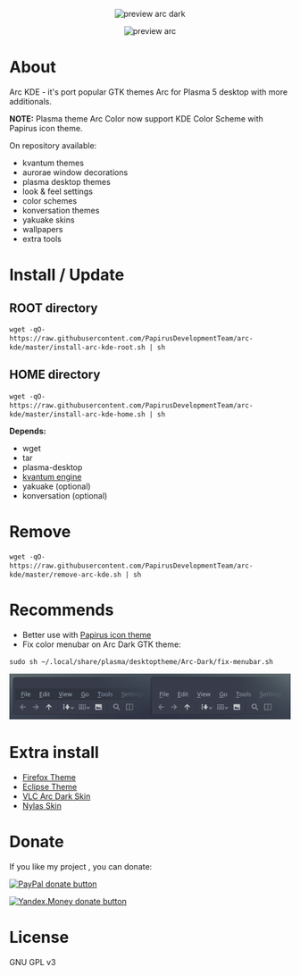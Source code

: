 <p align="center">
  <img src="https://raw.githubusercontent.com/PapirusDevelopmentTeam/arc-kde/master/preview-arc-dark.png" alt="preview arc dark"/>
</p>
<p align="center">
  <img src="https://raw.githubusercontent.com/PapirusDevelopmentTeam/arc-kde/master/preview-arc.png" alt="preview arc"/>
</p>

# About
Arc KDE - it's port popular GTK themes Arc for Plasma 5 desktop with more additionals.

**NOTE:** Plasma theme Arc Color now support KDE Color Scheme with Papirus icon theme.

On repository available:
- kvantum themes
- aurorae window decorations
- plasma desktop themes
- look & feel settings
- color schemes
- konversation themes
- yakuake skins
- wallpapers
- extra tools

# Install / Update
## ROOT directory
```
wget -qO- https://raw.githubusercontent.com/PapirusDevelopmentTeam/arc-kde/master/install-arc-kde-root.sh | sh
```
## HOME directory
```
wget -qO- https://raw.githubusercontent.com/PapirusDevelopmentTeam/arc-kde/master/install-arc-kde-home.sh | sh
```

**Depends:**
- wget
- tar
- plasma-desktop
- [kvantum engine](https://github.com/tsujan/Kvantum/tree/master/Kvantum)
- yakuake (optional)
- konversation (optional)

# Remove
```
wget -qO- https://raw.githubusercontent.com/PapirusDevelopmentTeam/arc-kde/master/remove-arc-kde.sh | sh
```
# Recommends
- Better use with [Papirus icon theme](https://github.com/PapirusDevelopmentTeam/papirus-icon-theme)
- Fix color menubar on Arc Dark GTK theme:

```
sudo sh ~/.local/share/plasma/desktoptheme/Arc-Dark/fix-menubar.sh
```
![Screenshot](fix-menubar.png)

# Extra install
- [Firefox Theme](https://github.com/PapirusDevelopmentTeam/arc-kde/tree/master/extra/firefox)
- [Eclipse Theme](https://github.com/PapirusDevelopmentTeam/arc-kde/tree/master/extra/eclipse)
- [VLC Arc Dark Skin](https://github.com/varlesh/VLC-Arc-Dark)
- [Nylas Skin](https://github.com/varlesh/Nylas-Arc-Dark-Theme)

# Donate
If you like my project , you can donate:

<span class="paypal"><a href="https://www.paypal.me/varlesh" title="Donate to this project using Paypal"><img src="https://www.paypalobjects.com/webstatic/mktg/Logo/pp-logo-100px.png" alt="PayPal donate button" /></a></span>

<span class="Yandex.Money"><a href="http://yasobe.ru/na/varlesh#form_submit" title="Donate to this project using Yandex.Money"><img src="https://money.yandex.ru/img/ym_logo.gif" alt="Yandex.Money donate button" /></a></span>

# License
GNU GPL v3

